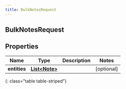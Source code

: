 ```yaml
---
title: BulkNotesRequest
---
```


## BulkNotesRequest

## Properties

| Name         | Type                                                 | Description | Notes      |
| ------------ | ---------------------------------------------------- | ----------- | ---------- |
| **entities** | <!----><!---->[**List&lt;Note&gt;**](Note.md)<!----> |             | [optional] |

{: class="table table-striped"}

